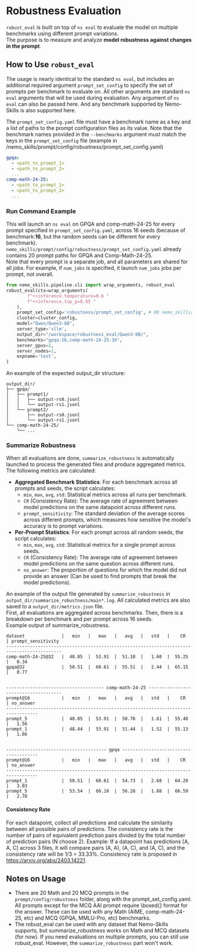 # Robustness Evaluation
`robust_eval` is built on top of `ns eval` to evaluate the model on multiple benchmarks using different prompt variations.</br>
 The purpose is to measure and analyze **model robustness against changes in the prompt**.


## How to Use `robust_eval`

The usage is nearly identical to the standard `ns eval`, but includes an additional required argument `prompt_set_config` to specify the set of prompts per benchmark to evaluate on. All other arguments are standard `ns eval` arguments that will be used during evaluation. Any argument of `ns eval` can also be passed here. And any benchmark supported by Nemo-Skills is also supported here.

The `prompt_set_config.yaml` file must have a benchmark name as a key and a list of paths to the prompt configuration files as its value.
Note that the benchmark names provided in the `--benchmarks` argument must match the keys in the `prompt_set_config` file (example in /nemo_skills/prompt/config/robustness/prompt_set_config.yaml)

```yaml
gpqa:
  - <path_to_prompt_1>
  - <path_to_prompt_2>
  ...
comp-math-24-25:
  - <path_to_prompt_1>
  - <path_to_prompt_2>
  ...
```

### Run Command Example
This will launch an `ns eval` on GPQA and comp-math-24-25 for every prompt specified in `prompt_set_config.yaml`, across 16 seeds (because of benchmark:**16**, but the random seeds can be different for every benchmark). </br> `nemo_skills/prompt/config/robustness/prompt_set_config.yaml` already contains 20 prompt paths for GPQA and Comp-Math-24-25.</br>
Note that every prompt is a separate job, and all parameters are shared for all jobs. For example, if `num_jobs` is specified, it launch `num_jobs` jobs per prompt, not overall.

```python
from nemo_skills.pipeline.cli import wrap_arguments, robust_eval
robust_eval(ctx=wrap_arguments(
        f"++inference.temperature=0.6 "
        f"++inference.top_p=0.95 "
    ),
    prompt_set_config='robustness/prompt_set_config', # OR nemo_skills/prompt/config/robutness/prompt_set_config OR absolute path to .yaml file
    cluster=cluster_config,
    model="Qwen/Qwen3-8B",
    server_type='vllm',
    output_dir="/workspace/robustness_eval/Qwen3-8B/",
    benchmarks="gpqa:16,comp-math-24-25:16",
    server_gpus=2,
    server_nodes=1,
    expname='test',
)
```

An example of the expected output_dir structure:
```
output_dir/
├── gpqa/
│   ├── prompt1/
│   │   ├── output-rs0.jsonl
│   │   └── output-rs1.jsonl
│   └── prompt2/
│       ├── output-rs0.jsonl
│       └── output-rs1.jsonl
└── comp-math-24-25/
    └── ...
```

### Summarize Robustness
When all evaluations are done, `summarize_robustness` is automatically launched to process the generated files and produce aggregated metrics.
The following metrics are calculated:
*   **Aggregated Benchmark Statistics**: For each benchmark across all prompts and seeds, the script calculates:
    *   `min`, `max`, `avg`, `std`: Statistical metrics across all runs per benchmark.
    *   `CR` (Consistency Rate): The average rate of agreement between model predictions on the same datapoint across different runs.
    *   `prompt_sensitivity`: The standard deviation of the average scores across different prompts, which measures how sensitive the model's accuracy is to prompt variations.
*   **Per-Prompt Statistics**: For each prompt across all random seeds, the script calculates:
    *   `min`, `max`, `avg`, `std`: Statistical metrics for a single prompt across seeds.
    *   `CR` (Consistency Rate): The average rate of agreement between model predictions on the same question across different runs.
    *   `no_answer`: The proportion of questions for which the model did not provide an answer (Can be used to find prompts that break the model predictions).

An example of the output file generated by `summarize_robustness` in `output_dir/summarize_robustness/main*.log`. All calculated metrics are also saved to a `output_dir/metrics.json` file. </br>
First, all evaluations are aggregated across benchmarks. Then, there is a breakdown per benchmark and per prompt across 16 seeds. </br>
Example output of summarize_robustness.

```
dataset              |   min   |   max   |   avg   |   std   |    CR   | prompt_sensitivity
-------------------------------------------------------------------------------------------
comp-math-24-25@32   |  48.05  |  53.91  |  51.10  |   1.60  |  55.25  |   0.34
gpqa@32              |  50.51  |  60.61  |  55.51  |   2.44  |  65.15  |   0.77


------------------------------------- comp-math-24-25 -------------------------------------
prompt@16            |   min   |   max   |   avg   |   std   |    CR   | no_answer
----------------------------------------------------------------------------------
prompt_5             |  48.05  |  53.91  |  50.76  |   1.61  |  55.48  |   1.56
prompt_1             |  48.44  |  53.91  |  51.44  |   1.52  |  55.13  |   1.66


-------------------------------------- gpqa --------------------------------------
prompt@16            |   min   |   max   |   avg   |   std   |    CR   | no_answer
----------------------------------------------------------------------------------
prompt_1             |  50.51  |  60.61  |  54.73  |   2.68  |  64.20  |   3.03
prompt_5             |  53.54  |  60.10  |  56.28  |   1.88  |  66.59  |   2.78
```

#### Consistency Rate
 For each datapoint, collect all predictions and calculate the similarity between all possible pairs of predictions.
 The consistency rate is the number of pairs of equivalent prediction pairs divided by the total number of prediction pairs (N choose 2).
 Example: If a datapoint has predictions [A, A, C] across 3 files, it will compare pairs (A, A), (A, C), and (A, C), and the consistency rate will be 1/3 = 33.33%.
 Consistency rate is proposed in https://arxiv.org/abs/2403.14221.

## Notes on Usage
- There are 20 Math and 20 MCQ prompts in the `prompt/config/robustness` folder, along with the prompt_set_config.yaml. All prompts except for the MCQ AAI prompt require \boxed{} format for the answer. These can be used with any Math (AIME, comp-math-24-25, etc) and MCQ (GPQA, MMLU-Pro, etc) benchmarks.
- The robust_eval can be used with any dataset that Nemo-Skills supports, but summarize_robustness works on Math and MCQ datasets (for now). If you need evaluations on multiple prompts, you can still use robust_eval. However, the `summarize_robustness` part won't work.
